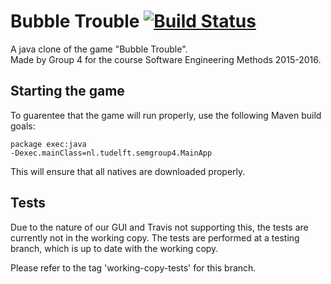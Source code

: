 # Bubble Trouble [![Build Status](https://travis-ci.org/Pathemeous/sem-group-4.svg?branch=master)](https://travis-ci.org/Pathemeous/sem-group-4)
A java clone of the game "Bubble Trouble". <br />
Made by Group 4 for the course Software Engineering Methods 2015-2016.

## Starting the game
To guarentee that the game will run properly, use the following Maven build goals:

<code>package exec:java -Dexec.mainClass=nl.tudelft.semgroup4.MainApp</code>

This will ensure that all natives are downloaded properly.

## Tests
Due to the nature of our GUI and Travis not supporting this, the tests are currently not in the working copy.
The tests are performed at a testing branch, which is up to date with the working copy.

Please refer to the tag 'working-copy-tests' for this branch.
